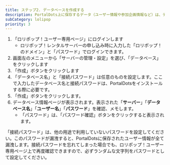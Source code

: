```yaml
---
title: ステップ2. データベースを作成する
description: PortalDots上に保存するデータ（ユーザー情報や参加企画情報など）は、データベース上に保存されます。PortalDotsのインストール前に、あらかじめデータベースを作成しておきます。
subCategory: lolipop
priority: 3
---
```


1. 「ロリポップ！ユーザー専用ページ」にログインします
    - ロリポップ！レンタルサーバーの申し込み時に入力した「ロリポップ！のドメイン」と「パスワード」でログインできます。
2. 画面左のメニューから「サーバーの管理・設定」を選び、「データベース」をクリックします
3. 「作成」ボタンをクリックします
4. 「データベース名」と「接続パスワード」は任意のものを設定します。ここで入力したデータベース名と接続パスワードは、PortalDotsをインストールする際に必要です。
5. 「作成」ボタンをクリックします。
6. データベース情報ページが表示されます。表示された「**サーバー**」「**データベース名**」「**ユーザー名**」「**パスワード**」を確認、メモします。
    - 「パスワード」は、「パスワード確認」ボタンをクリックすると表示されます。

<docs-alert type="warning">
  「接続パスワード」は、他の用途で利用していないパスワードを設定してください。このパスワードが漏洩すると、PortalDotsに保存されたユーザー情報が全て漏洩します。接続パスワードを忘れてしまった場合でも、ロリポップ！ユーザー専用ページ上で再度確認できますので、必ずランダムな文字列をパスワードとして設定してください。
</docs-alert>
